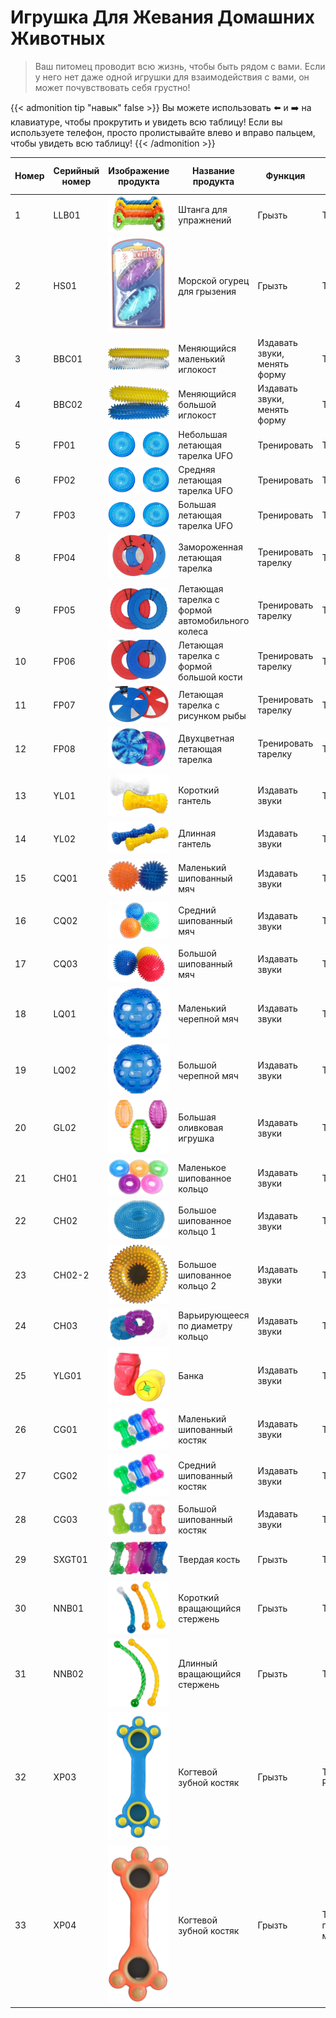 # Игрушка Для Жевания Домашних Животных

>Ваш питомец проводит всю жизнь, чтобы быть рядом с вами. Если у него нет даже одной игрушки для взаимодействия с вами, он может почувствовать себя грустно!

{{< admonition tip "навык" false >}}
Вы можете использовать ⬅️ и ➡️ на клавиатуре, чтобы прокрутить и увидеть всю таблицу! Если вы используете телефон, просто пролистывайте влево и вправо пальцем, чтобы увидеть всю таблицу!
{{< /admonition >}}

| Номер | Серийный номер | Изображение продукта | Название продукта | Функция | Материал продукта | Размер продукта (см) | Вес/шт (г) | Количество в коробке | Размер коробки (см) | Нетто | Брутто | Минимальный заказ на цвет |
| ----- | --------------- | ------------------- | ----------------- | ------- | ----------------- | --------------------- | ----------- | -------------------- | -------------------- | ------ | ------ | ------------------------ |
| 1     | LLB01           |![Переносная-кость](/images/pet/3-1.webp)                   | Штанга для упражнений | Грызть  | TPR               | 29.5x10.5             | 340         | 24                   | 43x30.5x20.5         | 8.2    | 8.9    | 2880                     |
| 2     | HS01            |![Переносная-кость](/images/pet/3-2.webp)                   | Морской огурец для грызения | Грызть  | TPR               | 12.5x3.5x5.2          | 80          | 48                   | 26x22x22.5           | 3.85   | 4.5    | 2880                     |
| 3     | BBC01           |![Переносная-кость](/images/pet/3-3.webp)                   | Меняющийся маленький иглокост | Издавать звуки, менять форму | TPR               | 23x3.7                | 105         | 72                   | 43x24x21.5           | 7.5    | 8.6    | 2880                     |
| 4     | BBC02           |![Переносная-кость](/images/pet/3-4.webp)                   | Меняющийся большой иглокост | Издавать звуки, менять форму | TPR               | 26x6.4                | 246         | 24                   | 39x27x27             | 6.1    | 6.9    | 2880                     |
| 5     | FP01            |![Переносная-кость](/images/pet/3-5.webp)                   | Небольшая летающая тарелка UFO | Тренировать | TPR               | 15                    | 62          | 24                   | 32x20x16             | 1.8    | 2.09   | 2880                     |
| 6     | FP02            |![Переносная-кость](/images/pet/3-5.webp)                   | Средняя летающая тарелка UFO | Тренировать | TPR               | 18                    | 97          | 24                   | 37x19x20             | 2.4    | 3.1    | 2880                     |
| 7     | FP03            |![Переносная-кость](/images/pet/3-5.webp)                   | Большая летающая тарелка UFO | Тренировать | TPR               | 23                    | 214         | 24                   | 46.5x25x22           | 5.36   | 4.8    | 2880                     |
| 8     | FP04            |![Переносная-кость](/images/pet/3-6.webp)                   | Замороженная летающая тарелка | Тренировать тарелку | TPR               | D21.5                 | 162         | 24                   | 44x23x19.5           | 3.89   | 4.58   | 2880                     |
| 9     | FP05            |![Переносная-кость](/images/pet/3-7.webp)                   | Летающая тарелка с формой автомобильного колеса | Тренировать тарелку | TPR               | D25                   | 190         | 24                   | 46.5x25x22           | 4.56   | 5.7    | 2880                     |
| 10    | FP06            |![Переносная-кость](/images/pet/3-8.webp)                   | Летающая тарелка с формой большой кости | Тренировать тарелку | TPR               | D25                   | 205         | 24                   | 51x25x22             | 4.93   | 5.92   | 2880                     |
| 11    | FP07            |![Переносная-кость](/images/pet/3-9.webp)                   | Летающая тарелка с рисунком рыбы | Тренировать тарелку | TPR               | D25.5                 | 190         | 24                   | 52x25x22             | 4.56   | 5.7    | 2880                     |
| 12    | FP08            |![Переносная-кость](/images/pet/3-10.webp)                   | Двухцветная летающая тарелка | Тренировать тарелку | TPR               | D23                   | 204         | 24                   | 46.5x25x22           | 5.36   | 4.8    | 2880                     |
| 13    | YL01            |![Переносная-кость](/images/pet/3-11.webp)                   | Короткий гантель | Издавать звуки | TPR               | 12.5x5                | 99.6        | 72                   | 39x33.5x22.5         | 7.20   | 7.70   | 2880                     |
| 14    | YL02            |![Переносная-кость](/images/pet/3-12.webp)                   | Длинная гантель | Издавать звуки | TPR               | 17.5x5                | 100.6       | 72                   | 36x31x31             | 7.20   | 7.76   | 2880                     |
| 15    | CQ01            |![Переносная-кость](/images/pet/3-13.webp)                   | Маленький шипованный мяч | Издавать звуки | TPR               | 6.5                   | 36          | 144                  | 38x38x26.5           | 5.10   | 6.38   | 2880                     |
| 16    | CQ02            |![Переносная-кость](/images/pet/3-14.webp)                   | Средний шипованный мяч | Издавать звуки | TPR               | 9                     | 80          | 72                   | 49x33x25             | 4.30   | 4.90   | 2880                     |
| 17    | CQ03            |![Переносная-кость](/images/pet/3-15.webp)                   | Большой шипованный мяч | Издавать звуки | TPR               | 11                    | 141         | 48                   | 43x43x32.5           | 6.9    | 7.77   | 2880                     |
| 18    | LQ01            |![Переносная-кость](/images/pet/3-16.webp)                   | Маленький черепной мяч | Издавать звуки | TPR               | 6.5                   | 46          | 144                  | 37x37x25             | 3.50   | 4.10   | 2880                     |
| 19    | LQ02            |![Переносная-кость](/images/pet/3-17.webp)                   | Большой черепной мяч | Издавать звуки | TPR               | 7.1                   | 78          | 72                   | 43.5x22.3x22.3       | 4.8    | 5.4    | 2880                     |
| 20    | GL02            |![Переносная-кость](/images/pet/3-18.webp)                   | Большая оливковая игрушка | Издавать звуки | TPR               | 10.2x6.4              | 90          | 72                   | 41x42x21.5           | 5.80   | 6.50   | 2880                     |
| 21    | CH01            |![Переносная-кость](/images/pet/3-19.webp)                   | Маленькое шипованное кольцо | Издавать звуки | TPR               | 10x3.5                | 55          | 72                   | 41x31.22             | 4      | 4.5    | 2880                     |
| 22    | CH02            |![Переносная-кость](/images/pet/3-20.webp)                   | Большое шипованное кольцо 1 | Издавать звуки | TPR               | 12.5x4                | 110         | 72                   | 51x38.5x25           | 7.90   | 8.70   | 2880                     |
| 23    | CH02-2          |![Переносная-кость](/images/pet/3-21.webp)                   | Большое шипованное кольцо 2 | Издавать звуки | TPR               | 12.5x3.5              | 71          | 72                   | 5x37x24              | 5.12   | 6.65   | 2880                     |
| 24    | CH03            |![Переносная-кость](/images/pet/3-22.webp)                   | Варьирующееся по диаметру кольцо | Издавать звуки | TPR               | 12.5x5                | 93          | 72                   | 38.5x38.5x37.5       | 6.78   | 7.85   | 2880                     |
| 25    | YLG01           |![Переносная-кость](/images/pet/3-23.webp)                   | Банка | Издавать звуки | TPR               | 11x6.7                | 207         | 24                   | 27.5x21.5x23.5       | 5.10   | 5.92   | 2880                     |
| 26    | CG01            |![Переносная-кость](/images/pet/3-25.webp)                   | Маленький шипованный костяк | Издавать звуки | TPR               | 10.7x5.4              | 67          | 72                   | 32.5x32.5x15.5       | 4.8    | 5.8    | 2880                     |
| 27    | CG02            |![Переносная-кость](/images/pet/3-26.webp)                   | Средний шипованный костяк | Издавать звуки | TPR               | 13x6.7                | 100         | 100                  | 54x34x24             | 10.22  | 10.88  | 2800                     |
| 28    | CG03            |![Переносная-кость](/images/pet/3-27.webp)                   | Большой шипованный костяк | Издавать звуки | TPR               | 16x5                  | 100         | 48                   | 35x34x32.5           | 4.8    | 5.42   | 2880                     |
| 29    | SXGT01          |![Переносная-кость](/images/pet/3-28.webp)                   | Твердая кость | Грызть  | TPR               | 12.5x5.5              | 78.5        | 72                   | 37x21.5x22           | 5.65   | 6.00   | 2880                     |
| 30    | NNB01           |![Переносная-кость](/images/pet/3-29.webp)                   | Короткий вращающийся стержень | Грызть  | TPR               | 28.5x4                | 140         | 50                   | 41.5x30x21.5         | 7      | 7.8    | 2800                     |
| 31    | NNB02           |![Переносная-кость](/images/pet/3-30.webp)                   | Длинный вращающийся стержень | Грызть  | TPR               | 47.5x4.5              | 245         | 40                   | 48.5x46x20           | 9.80   | 11.00  | 2880                     |
| 32    | XP03            |![Переносная-кость](/images/pet/3-31.webp)                   | Когтевой зубной костяк | Грызть  | TPR+материал PP    | 32x11.5               | 239         | 24                   |                      |        |        | 2880                     |
| 33    | XP04            |![Переносная-кость](/images/pet/3-32.webp)                   | Когтевой зубной костяк | Грызть  | TPR+древесно-пластиковый материал | 32x11.5    | 239         | 24                   |                      |        |        | 2880                     |


